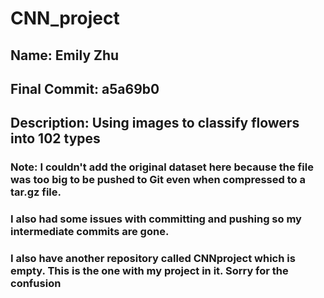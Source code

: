 # CNN_project
## Name: Emily Zhu
## Final Commit: a5a69b0
## Description: Using images to classify flowers into 102 types
### Note: I couldn't add the original dataset here because the file was too big to be pushed to Git even when compressed to a tar.gz file.
### I also had some issues with committing and pushing so my intermediate commits are gone. 
### I also have another repository called CNNproject which is empty. This is the one with my project in it. Sorry for the confusion
